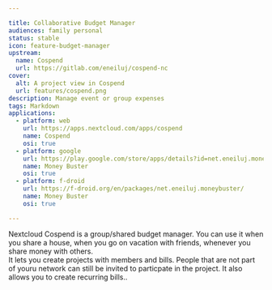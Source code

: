```yaml
---

title: Collaborative Budget Manager
audiences: family personal
status: stable
icon: feature-budget-manager
upstream:
  name: Cospend
  url: https://gitlab.com/eneiluj/cospend-nc
cover:
  alt: A project view in Cospend
  url: features/cospend.png
description: Manage event or group expenses
tags: Markdown
applications:
  - platform: web
    url: https://apps.nextcloud.com/apps/cospend
    name: Cospend
    osi: true
  - platform: google
    url: https://play.google.com/store/apps/details?id=net.eneiluj.moneybuster
    name: Money Buster
    osi: true
  - platform: f-droid
    url: https://f-droid.org/en/packages/net.eneiluj.moneybuster/
    name: Money Buster
    osi: true

---
```


Nextcloud Cospend is a group/shared budget manager. You can use it when you share a house, when you go on vacation with friends, whenever you share money with others.\
It lets you create projects with members and bills. People that are not part of youru network can still be invited to particpate in the project. It also allows you to create recurring bills..
